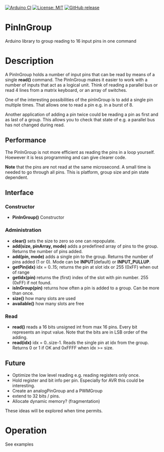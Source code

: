 
[![Arduino CI](https://github.com/RobTillaart/PinInGroup/workflows/Arduino%20CI/badge.svg)](https://github.com/marketplace/actions/arduino_ci)
[![License: MIT](https://img.shields.io/badge/license-MIT-green.svg)](https://github.com/RobTillaart/PinInGroup/blob/master/LICENSE)
[![GitHub release](https://img.shields.io/github/release/RobTillaart/PinInGroup.svg?maxAge=3600)](https://github.com/RobTillaart/PinInGroup/releases)

# PinInGroup

Arduino library to group reading to 16 input pins in one command

# Description

A PinInGroup holds a number of input pins that can be read by means of a single **read()** command.
The PinInGroup makes it easier to work with a number of inputs that act as a logical unit.
Think of reading a parallel bus or read 4 lines from a matrix keyboard, or an array of switches.

One of the interesting possibilities of the pinInGroup is to add a single pin multiple times.
That allows one to read a pin e.g. in a burst of 8.

Another application of adding a pin twice could be reading a pin as first and as last of a group.
This allows you to check that state of e.g. a parallel bus has not changed during read.

## Performance

The PinInGroup is not more efficient as reading the pins in a loop yourself.
Hoewever it is less programming and can give clearer code.

**Note** that the pins are not read at the same microsecond.
A small time is needed to go through all pins. 
This is platform, group size and pin state dependent.


## Interface

### Constructor

- **PinInGroup()** Constructor

### Administration

- **clear()** sets the size to zero so one can repopulate.
- **add(size, pinArray, mode)** adds a predefined array of pins to the group. Returns the number of pins added.
- **add(pin, mode)** adds a single pin to the group. Returns the number of pins added (1 or 0). Mode can be **INPUT**(default) or **INPUT_PULLUP**.
- **getPin(idx)** idx = 0..15; returns the pin at slot idx or 255 (0xFF) when out of range
- **getIdx(pin)** returns the (first) index of the slot with pin number. 255 (0xFF) if not found.
- **isInGroup(pin)** returns how often a pin is added to a group. Can be more than once.
- **size()** how many slots are used
- **available()** how many slots are free


### Read

- **read()** reads a 16 bits unsigned int from max 16 pins. Every bit represents an input value. Note that the bits are in LSB order of the adding.
- **read(idx)** idx = 0..size-1. Reads the single pin at idx from the group. Returns 0 or 1 if OK and 0xFFFF when idx >= size.


## Future

- Optimize the low level reading e.g. reading registers only once.
- Hold register and bit info per pin. Especially for AVR this could be interesting.
- Create an analogPinGroup and a PWMGroup 
- extend to 32 bits / pins.
- Allocate dynamic memory? (fragmentation)


These ideas will be explored when time permits. 


# Operation

See examples

